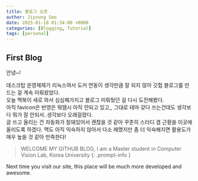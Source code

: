 ```yaml
---
title: 블로그 오픈
author: Jiyoung Seo
date: 2025-01-18 01:34:00 +0800
categories: [Blogging, Tutorial]
tags: [personal]
---
```


## First Blog

안녕~! <br/>

데스크탑 운영체제가 리눅스여서 도커 연동이 생각만큼 잘 되지 않아 깃헙 블로그를 만드는 걸 계속 미뤄왔었다. <br/>
오늘 맥북이 새로 와서 심심해가지고 블로그 미뤄뒀던 걸 다시 도전해봤다. <br/>
아직 favicon은 반영은 뭐땜시 아직 안되고 있고,, 그대로 테마 갖다 쓰는건데도 생각보다 뭐가 잘 안되서..생각보다 오래걸렸다. <br/>
글 쓰고 올리는 건 자동화가 잘돼있어서 괜찮을 것 같아 꾸준히 스터디 겸 근황을 이곳에 올리도록 하겠다.
맥도 아직 익숙하지 않아서 다소 헤맸지만 좀 더 익숙해지면 활용도가 매우 높을 것 같아 만족한다! 



<!-- markdownlint-disable-next-line -->
>  WELCOME MY GITHUB BLOG, I am a Master student in Computer Vision Lab, Korea University 
{: .prompt-info }

Next time you visit our site, this place will be much more developed and awesome.
